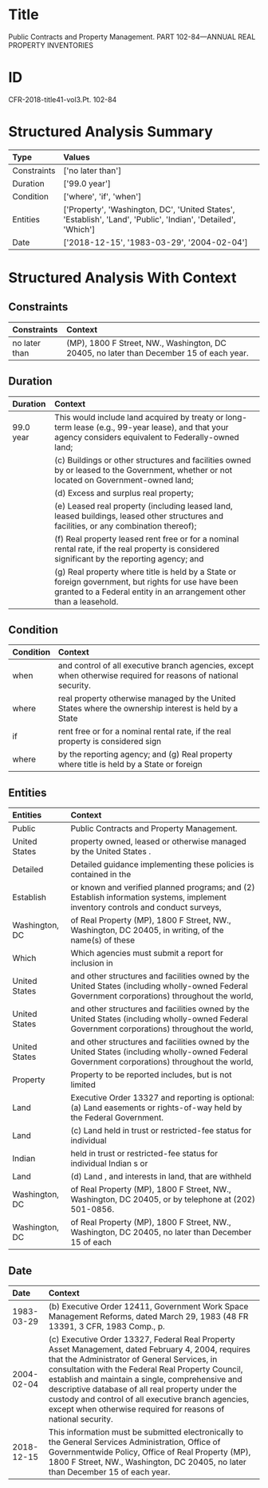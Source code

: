 # Title

 Public Contracts and Property Management. PART 102-84—ANNUAL REAL PROPERTY INVENTORIES


# ID

 CFR-2018-title41-vol3.Pt. 102-84


# Structured Analysis Summary

| Type        | Values                                                                                                        |
|:------------|:--------------------------------------------------------------------------------------------------------------|
| Constraints | ['no later than']                                                                                             |
| Duration    | ['99.0 year']                                                                                                 |
| Condition   | ['where', 'if', 'when']                                                                                       |
| Entities    | ['Property', 'Washington, DC', 'United States', 'Establish', 'Land', 'Public', 'Indian', 'Detailed', 'Which'] |
| Date        | ['2018-12-15', '1983-03-29', '2004-02-04']                                                                    |


# Structured Analysis With Context

 


## Constraints

| Constraints   | Context                                                                                  |
|:--------------|:-----------------------------------------------------------------------------------------|
| no later than | (MP), 1800 F Street, NW., Washington, DC 20405, no later than  December 15 of each year. |


## Duration

| Duration   | Context                                                                                                                                                                                  |
|:-----------|:-----------------------------------------------------------------------------------------------------------------------------------------------------------------------------------------|
| 99.0 year  | This would include land acquired by treaty or long-term lease (e.g., 99-year lease), and that your agency considers equivalent to Federally-owned land;                                  |
|            |               (c) Buildings or other structures and facilities owned by or leased to the Government, whether or not located on Government-owned land;                                    |
|            |               (d) Excess and surplus real property;                                                                                                                                      |
|            |               (e) Leased real property (including leased land, leased buildings, leased other structures and facilities, or any combination thereof);                                    |
|            |               (f) Real property leased rent free or for a nominal rental rate, if the real property is considered significant by the reporting agency; and                               |
|            |               (g) Real property where title is held by a State or foreign government, but rights for use have been granted to a Federal entity in an arrangement other than a leasehold. |


## Condition

| Condition   | Context                                                                                                         |
|:------------|:----------------------------------------------------------------------------------------------------------------|
| when        | and control of all executive branch agencies, except when  otherwise required for reasons of national security. |
| where       | real property otherwise managed by the United States where the ownership interest is held by a State            |
| if          | rent free or for a nominal rental rate, if  the real property is considered sign                                |
| where       | by the reporting agency; and (g) Real property where title is held by a State or foreign                        |


## Entities

| Entities       | Context                                                                                                                                       |
|:---------------|:----------------------------------------------------------------------------------------------------------------------------------------------|
| Public         | Public  Contracts and Property Management.                                                                                                    |
| United States  | property owned, leased or otherwise managed by the United States .                                                                            |
| Detailed       | Detailed guidance implementing these policies is contained in the                                                                             |
| Establish      | or known and verified planned programs; and (2) Establish information systems, implement inventory controls and conduct surveys,              |
| Washington, DC | of Real Property (MP), 1800 F Street, NW., Washington, DC 20405, in writing, of the name(s) of these                                          |
| Which          | Which agencies must submit a report for inclusion in                                                                                          |
| United States  | and other structures and facilities owned by the United States (including wholly-owned Federal Government corporations) throughout the world, |
| United States  | and other structures and facilities owned by the United States (including wholly-owned Federal Government corporations) throughout the world, |
| United States  | and other structures and facilities owned by the United States (including wholly-owned Federal Government corporations) throughout the world, |
| Property       | Property to be reported includes, but is not limited                                                                                          |
| Land           | Executive Order 13327 and reporting is optional: (a) Land  easements or rights-of-way held by the Federal Government.                         |
| Land           | (c)  Land held in trust or restricted-fee status for individual                                                                               |
| Indian         | held in trust or restricted-fee status for individual Indian s or                                                                             |
| Land           | (d)  Land , and interests in land, that are withheld                                                                                          |
| Washington, DC | of Real Property (MP), 1800 F Street, NW., Washington, DC  20405, or by telephone at (202) 501-0856.                                          |
| Washington, DC | of Real Property (MP), 1800 F Street, NW., Washington, DC 20405, no later than December 15 of each                                            |


## Date

| Date       | Context                                                                                                                                                                                                                                                                                                                                                                                                                               |
|:-----------|:--------------------------------------------------------------------------------------------------------------------------------------------------------------------------------------------------------------------------------------------------------------------------------------------------------------------------------------------------------------------------------------------------------------------------------------|
| 1983-03-29 | (b) Executive Order 12411, Government Work Space Management Reforms, dated March 29, 1983 (48 FR 13391, 3 CFR, 1983 Comp., p.                                                                                                                                                                                                                                                                                                         |
| 2004-02-04 | (c) Executive Order 13327, Federal Real Property Asset Management, dated February 4, 2004, requires that the Administrator of General Services, in consultation with the Federal Real Property Council, establish and maintain a single, comprehensive and descriptive database of all real property under the custody and control of all executive branch agencies, except when otherwise required for reasons of national security. |
| 2018-12-15 | This information must be submitted electronically to the General Services Administration, Office of Governmentwide Policy, Office of Real Property (MP), 1800 F Street, NW., Washington, DC 20405, no later than December 15 of each year.                                                                                                                                                                                            |


